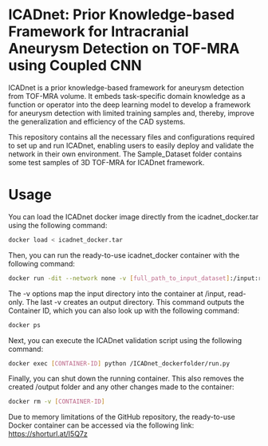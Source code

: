 # ICADnet: Prior Knowledge-based Framework for Intracranial Aneurysm Detection on TOF-MRA using Coupled CNN
ICADnet is  a prior knowledge-based framework for aneurysm detection from TOF-MRA volume.  It embeds task-specific domain knowledge as a function or operator into the deep learning model to develop a framework for aneurysm detection with limited training samples and, thereby, improve the generalization and  efficiency of the CAD systems. 

This repository contains all the necessary files and configurations required to set up and run ICADnet, enabling users to easily deploy and validate the network in their own environment. The Sample_Dataset folder contains some test samples of 3D TOF-MRA for ICADnet framework.
# Usage
You can load the ICADnet docker image directly from the icadnet_docker.tar using the following command:
```bash
docker load < icadnet_docker.tar
```

 Then, you can run the ready-to-use icadnet_docker container with the following command:
```bash
docker run -dit --network none -v [full_path_to_input_dataset]:/input:ro -v /icadnet_docker
```

The -v options map the input directory into the container at /input, read-only. The last -v creates an output directory.
This command outputs the Container ID,  which you can also look up with the following command:
```bash
docker ps
```
Next, you can execute the ICADnet validation script using the following command:

```bash
docker exec [CONTAINER-ID] python /ICADnet_dockerfolder/run.py
```
Finally, you can shut down the running container. This also removes the created /output folder and any other changes made to the container:

```bash
docker rm -v [CONTAINER-ID]
```

Due to memory limitations of the GitHub repository, the ready-to-use Docker container can be accessed via the following link: https://shorturl.at/I5Q7z


